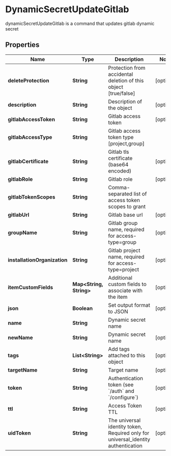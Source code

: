 

# DynamicSecretUpdateGitlab

dynamicSecretUpdateGitlab is a command that updates gitlab dynamic secret

## Properties

| Name | Type | Description | Notes |
|------------ | ------------- | ------------- | -------------|
|**deleteProtection** | **String** | Protection from accidental deletion of this object [true/false] |  [optional] |
|**description** | **String** | Description of the object |  [optional] |
|**gitlabAccessToken** | **String** | Gitlab access token |  [optional] |
|**gitlabAccessType** | **String** | Gitlab access token type [project,group] |  |
|**gitlabCertificate** | **String** | Gitlab tls certificate (base64 encoded) |  [optional] |
|**gitlabRole** | **String** | Gitlab role |  [optional] |
|**gitlabTokenScopes** | **String** | Comma-separated list of access token scopes to grant |  |
|**gitlabUrl** | **String** | Gitlab base url |  [optional] |
|**groupName** | **String** | Gitlab group name, required for access-type&#x3D;group |  [optional] |
|**installationOrganization** | **String** | Gitlab project name, required for access-type&#x3D;project |  [optional] |
|**itemCustomFields** | **Map&lt;String, String&gt;** | Additional custom fields to associate with the item |  [optional] |
|**json** | **Boolean** | Set output format to JSON |  [optional] |
|**name** | **String** | Dynamic secret name |  |
|**newName** | **String** | Dynamic secret name |  [optional] |
|**tags** | **List&lt;String&gt;** | Add tags attached to this object |  [optional] |
|**targetName** | **String** | Target name |  [optional] |
|**token** | **String** | Authentication token (see &#x60;/auth&#x60; and &#x60;/configure&#x60;) |  [optional] |
|**ttl** | **String** | Access Token TTL |  [optional] |
|**uidToken** | **String** | The universal identity token, Required only for universal_identity authentication |  [optional] |



